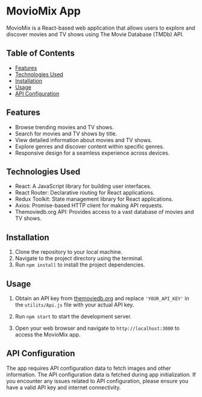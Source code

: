 
# MovioMix App

MovioMix is a React-based web application that allows users to explore and discover movies and TV shows using The Movie Database (TMDb) API.

## Table of Contents

- [Features](#features)
- [Technologies Used](#technologies-used)
- [Installation](#installation)
- [Usage](#usage)
- [API Configuration](#api-configuration)


## Features

- Browse trending movies and TV shows.
- Search for movies and TV shows by title.
- View detailed information about movies and TV shows.
- Explore genres and discover content within specific genres.
- Responsive design for a seamless experience across devices.

## Technologies Used

- React: A JavaScript library for building user interfaces.
- React Router: Declarative routing for React applications.
- Redux Toolkit: State management library for React applications.
- Axios: Promise-based HTTP client for making API requests.
- Themoviedb.org API: Provides access to a vast database of movies and TV shows.

## Installation

1. Clone the repository to your local machine.
2. Navigate to the project directory using the terminal.
3. Run `npm install` to install the project dependencies.

## Usage

1. Obtain an API key from [themoviedb.org](https://www.themoviedb.org/) and replace `'YOUR_API_KEY'` in the `utilits/Api.js` file with your actual API key.

2. Run `npm start` to start the development server.

3. Open your web browser and navigate to `http://localhost:3000` to access the MovioMix app.

## API Configuration

The app requires API configuration data to fetch images and other information. The API configuration data is fetched during app initialization. If you encounter any issues related to API configuration, please ensure you have a valid API key and internet connectivity.





